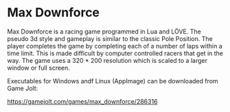 # Max Downforce

Max Downforce is a racing game programmed in Lua and LÖVE. The pseudo 3d style and gameplay is similar to the classic Pole Position. The player completes the game by completing each of a number of laps within a time limit. This is made difficult by computer controlled racers that get in the way. The game uses a 320 \* 200 resolution which is scaled to a larger window or full screen.

Executables for Windows andf Linux (AppImage) can be downloaded from Game Jolt:

https://gamejolt.com/games/max_downforce/286316
